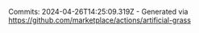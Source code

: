 Commits: 2024-04-26T14:25:09.319Z - Generated via https://github.com/marketplace/actions/artificial-grass
<br>
